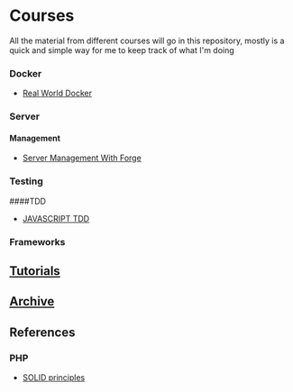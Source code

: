 # Courses

All the material from different courses will go in this repository, mostly is a quick and simple way for me to keep track of what I'm doing

### Docker
- [Real World Docker](/Docker/RealWorldDocker.md)

### Server

#### Management

- [Server Management With Forge](https://laracasts.com/series/server-management-with-forge)

### Testing
####TDD
- [JAVASCRIPT TDD](http://jrsinclair.com/articles/2016/one-weird-trick-that-will-change-the-way-you-code-forever-javascript-tdd)

### Frameworks

## [Tutorials](/Tutorials)
## [Archive](/Archive)


## References

### PHP

- [SOLID principles](/PHP/SolidPrinciples)
